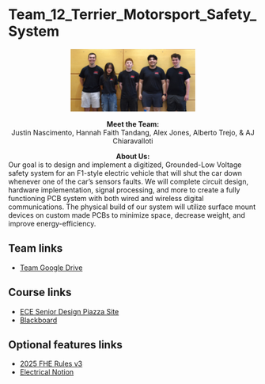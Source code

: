# Team_12_Terrier_Motorsport_Safety_System

<p align="center">
<img src="./images/Team 12.jpg" width="50%">
</p>
<p align="center">
<b> Meet the Team: </b> <br>
  Justin Nascimento, Hannah Faith Tandang, Alex Jones, Alberto Trejo, & AJ Chiaravalloti
</p>

<p>
  <div align="center">
    <b>About Us:</b>
  </div>
  <div align="left">
Our goal is to design and implement a digitized, Grounded-Low Voltage safety system for an F1-style electric vehicle that will shut the car down whenever one of the car’s sensors faults. We will complete circuit design, hardware implementation, signal processing, and more to create a fully functioning PCB system with both wired and wireless digital communications. The physical build of our system will utilize surface mount devices on custom made PCBs to minimize space, decrease weight, and improve energy-efficiency.
  </div>
  </p>

## Team links
- [Team Google Drive](https://drive.google.com/drive/folders/11_EBm_pFPGrHdL1etmQhd2uqvKe7Tddw?usp=drive_link)

## Course links
- [ECE Senior Design Piazza Site](https://piazza.com/bu/fall2025/ec463/home)
- [Blackboard](http://learn.bu.edu/)


## Optional features links
- [2025 FHE Rules v3](docs/2025_Formula_Hybrid+Electric_Rules_v3.pdf)
- [Electrical Notion](https://www.notion.so/butm/Electrical-Workspace-Terrier-Motorsport-1b8a23c2fb0a475ebf1bae5830544479)

